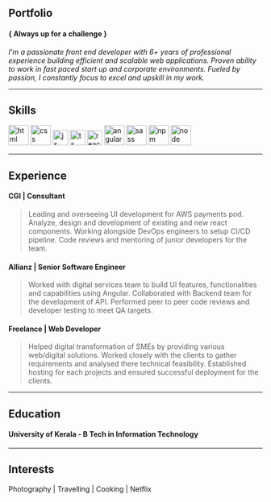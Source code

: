 
## Portfolio
#### { Always up for a challenge }

_I'm a passionate front end developer with 6+ years of professional experience building efficient and scalable web applications. Proven ability to work in fast paced start up and corporate environments. Fueled by passion, I constantly focus to excel and upskill in my work._

---

## Skills

<p align='left'>
  <img src="https://upload.wikimedia.org/wikipedia/commons/thumb/6/61/HTML5_logo_and_wordmark.svg/2048px-HTML5_logo_and_wordmark.svg.png" alt="html" width="auto" height="40">
  <img src='https://upload.wikimedia.org/wikipedia/commons/thumb/d/d5/CSS3_logo_and_wordmark.svg/1200px-CSS3_logo_and_wordmark.svg.png' alt="css" width="auto" height="40">
  <img src='https://upload.wikimedia.org/wikipedia/commons/6/6a/JavaScript-logo.png' height='30' width='auto' alt="js">
  <img src='https://upload.wikimedia.org/wikipedia/commons/4/4c/Typescript_logo_2020.svg' height='30' width='auto' alt="ts">
  <img src="https://upload.wikimedia.org/wikipedia/commons/thumb/a/a7/React-icon.svg/1280px-React-icon.svg.png" alt="react" width="auto" height="30"/>
  <img src="https://upload.wikimedia.org/wikipedia/commons/c/cf/Angular_full_color_logo.svg" alt="angular" width="auto" height="40"/>
  <img src="https://upload.wikimedia.org/wikipedia/commons/9/96/Sass_Logo_Color.svg" alt="sass" width="40" height="auto"/>
  <img src="https://upload.wikimedia.org/wikipedia/commons/d/db/Npm-logo.svg" alt="npm" width="40" height="auto"/>
  <img src="https://upload.wikimedia.org/wikipedia/commons/d/d9/Node.js_logo.svg" alt="node" width="40" height="auto"/>
</p>

---

## Experience

#### CGI | Consultant

> Leading and overseeing UI development for AWS payments pod. Analyze, design and development of existing and new react components. Working alongside DevOps engineers to setup CI/CD pipeline. Code reviews and mentoring of junior developers for the team.


#### Allianz | Senior Software Engineer

> Worked with digital services team to build UI features, functionalities and capabilities using Angular. Collaborated with Backend team for the development of API. Performed peer to peer code reviews and developer testing to meet QA targets.

#### Freelance | Web Developer

> Helped digital transformation of SMEs by providing various web/digital solutions. Worked closely with the clients to gather requirements and analysed there technical feasibility. Established hosting for each projects and ensured successful deployment for the clients.

---

## Education

#### University of Kerala - B Tech in Information Technology

---

## Interests

Photography | Travelling  | Cooking | Netflix

